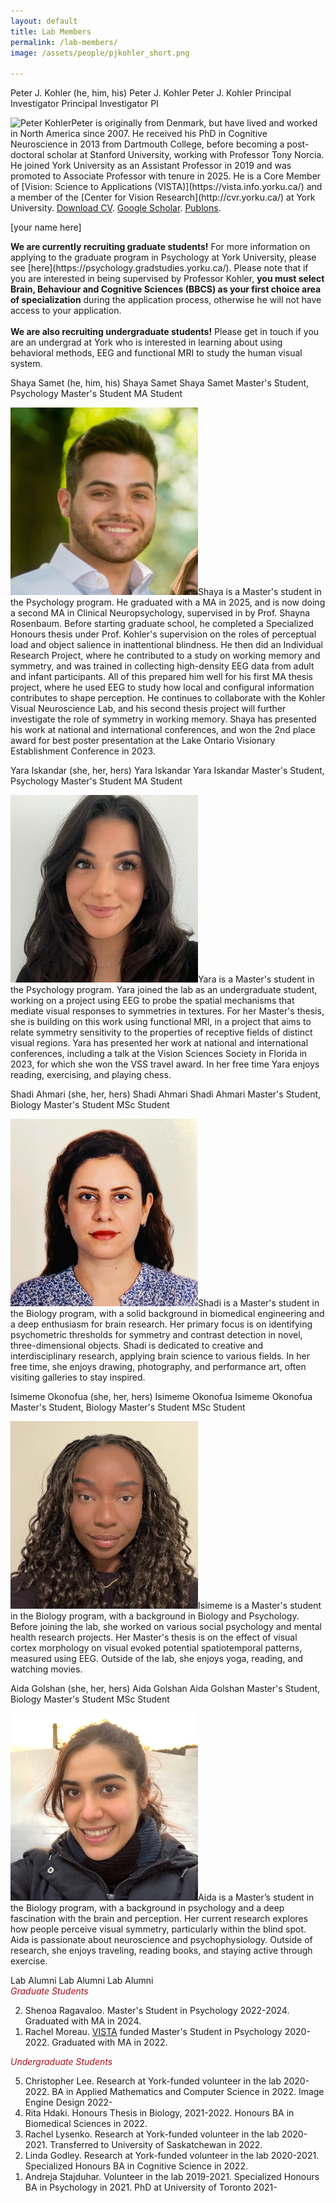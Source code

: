 ```yaml
---
layout: default
title: Lab Members
permalink: /lab-members/
image: /assets/people/pjkohler_short.png

---
```

<a class="box-head">
	<span class="wide alignleft">Peter J. Kohler (he, him, his)</span>
	<span class="mid alignleft">Peter J. Kohler</span>
	<span class="narrow alignleft">Peter J. Kohler</span>
	<span class="wide alignright">Principal Investigator</span>
	<span class="mid alignright">Principal Investigator</span>
	<span class="narrow alignright">PI</span>
</a>
<p class="box-body"><img class="small-round" src="/assets/people/pjkohler.png" alt="Peter Kohler">Peter is originally from Denmark, but have lived and worked in North America since 2007. He received his PhD in Cognitive Neuroscience in 2013 from Dartmouth College, before becoming a post-doctoral scholar at Stanford University, working with Professor Tony Norcia. He joined York University as an Assistant Professor in 2019 and was promoted to Associate Professor with tenure in 2025. He is a Core Member of [Vision: Science to Applications (VISTA)](https://vista.info.yorku.ca/) and a member of the [Center for Vision Research](http://cvr.yorku.ca/) at York University. <a href="/assets/cv-pjkohler.pdf" target="_blank">Download CV</a>. <a href="https://scholar.google.com/citations?user=kV2t964AAAAJ&amp;hl=en" target="_blank">Google Scholar</a>. <a href="https://publons.com/author/1193872/peter-j-kohler#profile" target="_blank">Publons</a>.
</p>

<a class="box-head">[your name here]</a>
<p class="box-body"> 
<b>We are currently recruiting graduate students!</b> For more information on applying to the graduate program in Psychology at York University, please see [here](https://psychology.gradstudies.yorku.ca/). Please note that if you are interested in being supervised by Professor Kohler, <b>you must select Brain, Behaviour and Cognitive Sciences (BBCS) as your first choice area of specialization</b> during the application process, otherwise he will not have access to your application.<br><br><b>We are also recruiting undergraduate students!</b> Please get in touch if you are an undergrad at York who is interested in learning about using behavioral methods, EEG and functional MRI to study the human visual system.</p>

<a class="box-head">
	<span class="wide alignleft">Shaya Samet (he, him, his)</span>
	<span class="mid alignleft">Shaya Samet</span>
	<span class="narrow alignleft">Shaya Samet</span>
	<span class="wide alignright">Master's Student, Psychology</span>
	<span class="mid alignright">Master's Student</span>
	<span class="narrow alignright">MA Student</span>
</a>
<p class="box-body"><img class="small-round" src="/assets/people/ssamet.png" alt="Shaya Samet">Shaya is a Master's student in the Psychology program. He graduated with a MA in 2025, and is now doing a second MA in Clinical Neuropsychology, supervised in by Prof. Shayna Rosenbaum. Before starting graduate school, he completed a Specialized Honours thesis under Prof. Kohler's supervision on the roles of perceptual load and object salience in inattentional blindness. He then did an Individual Research Project, where he contributed to a study on working memory and symmetry, and was trained in collecting high-density EEG data from adult and infant participants. All of this prepared him well for his first MA thesis project, where he used EEG to study how local and configural information contributes to shape perception. He continues to collaborate with the Kohler Visual Neuroscience Lab, and his second thesis project will further investigate the role of symmetry in working memory. Shaya has presented his work at national and international conferences, and won the 2nd place award for best poster presentation at the Lake Ontario Visionary Establishment Conference in 2023.</p>
<a class="box-head">
	<span class="wide alignleft">Yara Iskandar (she, her, hers)</span>
	<span class="mid alignleft">Yara Iskandar</span>
	<span class="narrow alignleft">Yara Iskandar</span>
	<span class="wide alignright">Master's Student, Psychology</span>
	<span class="mid alignright">Master's Student</span>
	<span class="narrow alignright">MA Student</span>
</a>
<p class="box-body"><img class="small-round" src="/assets/people/yiskandar.png" alt="Yara Iskandar">Yara is a Master's student in the Psychology program. Yara joined the lab as an undergraduate student, working on a project using EEG to probe the spatial mechanisms that mediate visual responses to symmetries in textures. For her Master's thesis, she is building on this work using functional MRI, in a project that aims to relate symmetry sensitivity to the properties of receptive fields of distinct visual regions. Yara has presented her work at national and international conferences, including a talk at the Vision Sciences Society in Florida in 2023, for which she won the VSS travel award. In her free time Yara enjoys reading, exercising, and playing chess.</p>

<a class="box-head">
	<span class="wide alignleft">Shadi Ahmari (she, her, hers)</span>
	<span class="mid alignleft">Shadi Ahmari</span>
	<span class="narrow alignleft">Shadi Ahmari</span>
	<span class="wide alignright">Master's Student, Biology</span>
	<span class="mid alignright">Master's Student</span>
	<span class="narrow alignright">MSc Student</span>
</a>
<p class="box-body"><img class="small-round" src="/assets/people/sahmari.png" alt="Shadi Ahmari">Shadi is a Master's student in the Biology program, with a solid background in biomedical engineering and a deep enthusiasm for brain research. Her primary focus is on identifying psychometric thresholds for symmetry and contrast detection in novel, three-dimensional objects. Shadi is dedicated to creative and interdisciplinary research, applying brain science to various fields. In her free time, she enjoys drawing, photography, and performance art, often visiting galleries to stay inspired.</p>

<a class="box-head">
	<span class="wide alignleft">Isimeme Okonofua (she, her, hers)</span>
	<span class="mid alignleft">Isimeme Okonofua</span>
	<span class="narrow alignleft">Isimeme Okonofua</span>
	<span class="wide alignright">Master's Student, Biology</span>
	<span class="mid alignright">Master's Student</span>
	<span class="narrow alignright">MSc Student</span>
</a>
<p class="box-body"><img class="small-round" src="/assets/people/iokonofua.png" alt="Isimeme Okonofua">Isimeme is a Master's student in the Biology program, with a background in Biology and Psychology. Before joining the lab, she worked on various social psychology and mental health research projects. Her Master's thesis is on the effect of visual cortex morphology on visual evoked potential spatiotemporal patterns, measured using EEG. Outside of the lab, she enjoys yoga, reading, and watching movies.</p>

<a class="box-head">
	<span class="wide alignleft">Aida Golshan (she, her, hers)</span>
	<span class="mid alignleft">Aida Golshan</span>
	<span class="narrow alignleft">Aida Golshan</span>
	<span class="wide alignright">Master's Student, Biology</span>
	<span class="mid alignright">Master's Student</span>
	<span class="narrow alignright">MSc Student</span>
</a>
<p class="box-body"><img class="small-round" src="/assets/people/agolshan.png" alt="Aida Golshan">Aida is a Master’s student in the Biology program, with a background in psychology and a deep fascination with the brain and perception. Her current research explores how people perceive visual symmetry, particularly within the blind spot. Aida is passionate about neuroscience and psychophysiology. Outside of research, she enjoys traveling, reading books, and staying active through exercise.</p>

<a class="box-head">
	<span class="wide alignleft">Lab Alumni</span>
	<span class="mid alignleft">Lab Alumni</span>
	<span class="narrow alignleft">Lab Alumni</span>
</a>
<div class="box-body">
<span style="color: #AF0D1A; font-style: italic">Graduate Students</span>
<ol reversed>
	<li>Shenoa Ragavaloo. Master's Student in Psychology 2022-2024. Graduated with MA in 2024.</li>
	<li>Rachel Moreau. <a href="https://vista.info.yorku.ca/opportunities/masters-scholarships/">VISTA</a> funded Master's Student in Psychology 2020-2022. Graduated with MA in 2022. </li></ol>
<span style="color: #AF0D1A; font-style: italic">Undergraduate Students</span>
<ol reversed>
	<li>Christopher Lee. Research at York-funded volunteer in the lab 2020-2022. BA in Applied Mathematics and Computer Science in 2022. Image Engine Design 2022-</li>
	<li>Rita Hdaki. Honours Thesis in Biology, 2021-2022. Honours BA in Biomedical Sciences in 2022.</li>
	<li>Rachel Lysenko. Research at York-funded volunteer in the lab 2020-2021. Transferred to University of Saskatchewan in 2022.</li>
	<li>Linda Godley. Research at York-funded volunteer in the lab 2020-2021. Specialized Honours BA in Cognitive Science in 2022.</li>
	<li>Andreja Stajduhar. Volunteer in the lab 2019-2021. Specialized Honours BA in Psychology in 2021. PhD at University of Toronto 2021-</li>
</ol>
</div>
<!-- 
<a class="box-head">
	<span class="wide alignleft">Rachel Moreau (she, her, hers)</span>
	<span class="mid alignleft">Rachel Moreau</span>
	<span class="narrow alignleft">Rachel Moreau</span>
	<span class="wide alignright">Master's Student</span>
	<span class="mid alignright">Master's Student</span>
	<span class="narrow alignright">MA Student</span>
</a>
<p class="box-body"><img class="small-round" src="/assets/people/rmoreau.png" alt="RachelMoreau">Rachel did her undergraduate at Carleton University and is a first year Master's student in the Brain, Behavior and Cognitive Science stream at York. She is currently co-supervised by Dr. Kohler and Dr. [Erez Freud](https://freud.lab.yorku.ca/). She is interested in understanding how low-level visual cues (symmetry, color, numeracy, motion, etc.) contribute to complex processes such as object recognition and spatial awareness. Making use of both neuroimaging and behavioral methods, she hopes to develop a richer understanding of how simple visual qualities can come together as rich, meaningful information in the brain. Rachel's research interests are heavily motivated by her love of painting, film, and graphic design. Rachel was awarded a [scholarship from VISTA](https://vista.info.yorku.ca/opportunities/masters-scholarships/) that supported her Master's studies. 
</p>
<a class="box-head">
	<span class="wide alignleft">Mohammad Shams-Ahmar (he, him, his)</span>
	<span class="mid alignleft">Mohammad Shams-Ahmar</span>
	<span class="narrow alignleft">Mohammad Shams</span>
	<span class="wide alignright">Postdoctoral Scholar</span>
	<span class="mid alignright">Postdoc</span>
	<span class="narrow alignright">Postdoc</span>
</a>
<p class="box-body"><img class="small-round" src="/assets/people/mshams.png" alt="Mohammad Shams">Mohammad is a post-doctoral scholar co-supervised by Prof. Peter Kohler and Prof. Patrick Cavanagh. Mohammad received his PhD from the University of Tübingen in 2022, where he worked with [Prof. Peter Thier](https://www.hih-tuebingen.de/en/research/independent-research-groups/cognitiveneurology/) studying the mechanisms enabling saccadic eye movements. At York University Mohammad is working on questions relating to object-based attention, motion-induced and frame-induced mislocalization, and visual stability during eye movements. 
</p>

<a class="box-head">
	<span class="wide alignleft">Sara Chaparian (she, her, hers)</span>
	<span class="mid alignleft">Sara Chaparian</span>
	<span class="narrow alignleft">Sara Chaparian</span>
	<span class="wide alignright">PhD Student, Biology</span>
	<span class="mid alignright">PhD Student</span>
	<span class="narrow alignright">PhD Student</span>
</a>
<p class="box-body"><img class="small-round" src="/assets/people/schaparian.png" alt="Sara Chaparian">Sara is a PhD student in the Biology program, co-supervised by Prof. Kohler and Prof. Jeff Schall. She earned her Master's degree in Artificial Intelligence from The University of Isfahan in Iran. Sara possesses valuable experience in neuroscience data analysis, and has utilized advanced machine learning and artifical intelligence methodologies to detect evidence of atypical neurodevelopment based on EEG data. Her current research aims to relate variability in scalp EEG to variability in cortical morphology, which will make it possible to more closely relate EEG-based biomarkers to differences in activity of cortical neurons. 
</p>

<a class="box-head">
	<span class="wide alignleft">Shenoa Ragavaloo (she, her, hers)</span>
	<span class="mid alignleft">Shenoa Ragavaloo</span>
	<span class="narrow alignleft">Shenoa Ragavaloo</span>
	<span class="wide alignright">Master's Student, Psychology</span>
	<span class="mid alignright">Master's Student</span>
	<span class="narrow alignright">MA Student</span>
</a>
<p class="box-body"><img class="small-round" src="/assets/people/sragavaloo.png" alt="Shenoa Ragavaloo">Shenoa is a Master’s student in the Psychology program, supervised by Prof. Kohler, and is currently working on a project using high-density EEG to begin to understand how the brain encodes symmetries over novel, naturalistic objects under conditions of perspective distortion that occur during natural vision. Shenoa has presented her work at national and international conferences.
</p>

<a class="box-head">
	<span class="wide alignleft">Puneet Bhargava (he, him, his)</span>
	<span class="mid alignleft">Puneet Bhargava</span>
	<span class="narrow alignleft">Puneet Bhargava</span>
	<span class="wide alignright">Volunteer RA</span>
	<span class="mid alignright">Volunteer RA</span>
	<span class="narrow alignright">Volunteer RA</span>
</a>
<p class="box-body"><img class="small-round" src="/assets/people/pbhargava.png" alt="PuneetBhargava">Puneet has been volunteering in the lab remotely from Kelowna, British Columbia since 2021. His areas of his interest include perception and decision-making. He is currently working on a project relating symmetry to perception of numerosity. In his free time, he enjoys physical fitness activities such as yoga, jogging, and weight training.</p>


<a class="box-head">
	<span class="wide alignleft">Christopher Lee (he, him, his)</span>
	<span class="mid alignleft">Christopher Lee</span>
	<span class="narrow alignleft">Christopher Lee</span>
	<span class="wide alignright">Undergraduate RA</span>
	<span class="mid alignright">Undergraduate RA</span>
	<span class="narrow alignright">Undergrad RA</span>
</a>
<p class="box-body"><img class="small-round" src="/assets/people/clee.png" alt="ChristopherLee">Christopher is a undergraduate student at York University’s honours program in Applied Mathematics. Christopher is currently interested in using data science, image analysis, and graph theory to more effectively analyze data for the purpose of better understanding visual and other neurological processes. He has become well versed in creating and improving existing scripts use for stimulus generation and data collection in the lab. Christopher can often be found watching videos of math and computer science lectures for fun, reading, or playing video games to relax after a long day of lab work.
</p>


<a class="box-head">
	<span class="wide alignleft">Rachel Lysenko (she, her, hers)</span>
	<span class="mid alignleft">Rachel Lysenko</span>
	<span class="narrow alignleft">Rachel Lysenko</span>
	<span class="wide alignright">Undergraduate RA</span>
	<span class="mid alignright">Undergraduate RA</span>
	<span class="narrow alignright">Undergrad RA</span>
</a>
<p class="box-body"><img class="small-round" src="/assets/people/rlysenko.png" alt="RachelLysenko">Rachel spent several years as a Psychology undergraduate student at York University and began working in the lab during that time. She recently relocated to the University of Saskatchewan, but continues to volunteer in the lab on a remote basis. Her current research interests include the neural basis of visual working memory in relation to pattern and object recognition of symmetrical and asymmetrical generated images. She hopes to expand her understanding of how behavioural studies and neuroimaging are used for further conceptualization of the human visual system. Rachel enjoys the outdoors, playing piano, and reading science fiction.imap://pjkohler%40yorku.ca@outlook.office365.com:993/fetch%3EUID%3E/INBOX%3E245939?part=1.2&filename=IMG_7385.jpeg
</p>


<a class="box-head">
	<span class="wide alignleft">Linda Godley (she, her, hers)</span>
	<span class="mid alignleft">Linda Godley</span>
	<span class="narrow alignleft">Linda Godley</span>
	<span class="wide alignright">Undergraduate RA</span>
	<span class="mid alignright">Undergraduate RA</span>
	<span class="narrow alignright">Undergrad RA</span>
</a>
<p class="box-body"><img class="small-round" src="/assets/people/lgodley.png" alt="LindaGodley">Linda is in her third year of undergraduate studies in the specialized honours Cognitive Science program at York University, with a special interest in Psychology. She is interested in examining and better understanding the visual system of the brain through fMRI technology, how it processes different types of visual inputs, and the neural architectures underlying these processes. In her free time, Linda enjoys writing, practicing calligraphy, and playing her ukulele. 
</p>

<a class="box-head">
	<span class="wide alignleft">Rita Hdaki (she, her, hers)</span>
	<span class="mid alignleft">Rita Hdaki</span>
	<span class="narrow alignleft">Rita Hdaki</span>
	<span class="wide alignright">Undergraduate RA</span>
	<span class="mid alignright">Undergraduate RA</span>
	<span class="narrow alignright">Undergrad RA</span>
</a>
<p class="box-body"><img class="small-round" src="/assets/people/rhdaki.png" alt="RitaHdaki">Rita is an undergraduate student majoring in biomedical sciences at York University. She is currently doing her Biology Honours Thesis in the lab, analyzing functional MRI data related to visual processing of symmetries in textures.  
</p>

<a class="box-head">
	<span class="wide alignleft">Andreja Stajduhar (she, her, hers)</span>
	<span class="mid alignleft">Andreja Stajduhar</span>
	<span class="narrow alignleft">Andreja Stajduhar</span>
	<span class="wide alignright">Undergraduate RA</span>
	<span class="mid alignright">Undergraduate RA</span>
	<span class="narrow alignright">Undergrad RA</span>
</a>
<p class="box-body"><img class="small-round" src="/assets/people/astajduhar.png" alt="AndrejaStajduhar">Andreja is a fourth-year undergraduate student at York University’s specialized honours program in Psychology. Her current research interests includes using fMRI technology to explore shape sensitivity in the dorsal and ventral visual streams, as well as exploring how object symmetry is represented in the brain. Andreja has become an expert in collecting behavioral data that can supplement our experiments in the lab. When she is not doing science, she enjoys baking, cooking, and catching up on tv shows! 
</p> 
-->




